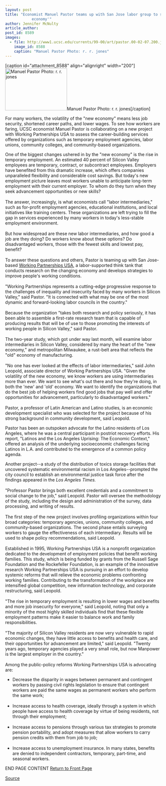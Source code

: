 ```yaml
---
layout: post
title: "Economist Manuel Pastor teams up with San Jose labor group to study the 'new
			economy'"
author: Jennifer McNulty
article_author: 
post_id: 8589
images:
  - file: http://www1.ucsc.edu/currents/99-00/art/pastor.00-02-07.200.jpg
    image_id: 8588
    caption: "Manuel Pastor Photo: r. r. jones"
---
```


[caption id="attachment_8588" align="alignright" width="200"]<a href="http://dev-ucsc-news.pantheonsite.io/wp-content/uploads/2000/02/pastor.00-02-07.200.jpg"><img class="size-full wp-image-8588" src="http://dev-ucsc-news.pantheonsite.io/wp-content/uploads/2000/02/pastor.00-02-07.200.jpg" alt="Manuel Pastor Photo: r. r. jones" width="200" height="136" /></a>Manuel Pastor Photo: r. r. jones[/caption]
<p>
  For many workers, the volatility of the "new economy" means less job security, shortened career paths, and lower wages. To see how workers are faring, UCSC economist Manuel Pastor is collaborating on a new project with Working Partnerships USA to assess the career-building services offered by organizations such as temporary employment agencies, labor unions, community colleges, and community-based organizations.
</p>One of the biggest changes ushered in by the "new economy" is the rise in temporary employment. An estimated 40 percent of Silicon Valley employees are temporary, contract, or subcontract employees. Employers have benefited from this dramatic increase, which offers companies unparalleled flexibility and considerable cost savings. But today's new employment picture leaves most workers unable to anticipate long-term employment with their current employer. To whom do they turn when they seek advancement opportunities or new skills?<br>
<br>
The answer, increasingly, is what economists call "labor intermediaries," such as for-profit employment agencies, educational institutions, and local initiatives like training centers. These organizations are left trying to fill the gap in services experienced by many workers in today's less-stable employment environment.<br>
<br>
But how widespread are these new labor intermediaries, and how good a job are they doing? Do workers know about these options? Do disadvantaged workers, those with the fewest skills and lowest pay, benefit?<br>
<br>
To answer these questions and others, Pastor is teaming up with San Jose-based <a href="http://www.atwork.org/wp/index.html">Working Partnerships USA</a>, a labor-supported think tank that conducts research on the changing economy and develops strategies to improve people's working conditions.<br>
<br>
"Working Partnerships represents a cutting-edge progressive response to the challenges of inequality and insecurity faced by many workers in Silicon Valley," said Pastor. "It is connected with what may be one of the most dynamic and forward-looking labor councils in the country."<br>
<br>
Because the organization "takes both research and policy seriously, it has been able to assemble a first-rate research team that is capable of producing results that will be of use to those promoting the interests of working people in Silicon Valley," said Pastor.<br>
<br>
The two-year study, which got under way last month, will examine labor intermediaries in Silicon Valley, considered by many the heart of the "new economy," and metropolitan Milwaukee, a rust-belt area that reflects the "old" economy of manufacturing.<br>
<br>
"No one has ever looked at the effects of labor intermediaries," said John Leopold, associate director of Working Partnerships USA. "Given the volatility of the new economy, we know workers are using intermediaries more than ever. We want to see what's out there and how they're doing, in both the 'new' and 'old' economy. We want to identify the organizations that do the best job of helping workers find good jobs that pay well and offer opportunities for advancement, particularly to disadvantaged workers."<br>
<br>
Pastor, a professor of Latin American and Latino studies, is an economic development specialist who was selected for the project because of his strong background in community development, said Leopold.
<p>
  Pastor has been an outspoken advocate for the Latino residents of Los Angeles, where he was a central participant in postriot recovery efforts. His report, "Latinos and the Los Angeles Uprising: The Economic Context," offered an analysis of the underlying socioeconomic challenges facing Latinos in L.A. and contributed to the emergence of a common policy agenda.
</p>
<p>
  Another project--a study of the distribution of toxics storage facilities that uncovered systematic environmental racism in Los Angeles--prompted the city council to establish an environmental justice task force after the findings appeared in the <i>Los Angeles Times.</i><br>
  <br>
  "Professor Pastor brings both excellent credentials and a commitment to social change to the job," said Leopold. Pastor will oversee the methodology of the study, including the design and administration of the survey, data processing, and writing of results.<br>
  <br>
  The first step of the new project involves profiling organizations within four broad categories: temporary agencies, unions, community colleges, and community-based organizations. The second phase entails surveying workers to gauge the effectiveness of each intermediary. Results will be used to shape policy recommendations, said Leopold.<br>
  <br>
  Established in 1995, Working Partnerships USA is a nonprofit organization dedicated to the development of employment policies that benefit working families. This study, which is being funded by grants from the Russell Sage Foundation and the Rockefeller Foundation, is an example of the innovative research Working Partnerships USA is pursuing in an effort to develop systemic reforms that will relieve the economic problems confronting working families. Contributing to the transformation of the workplace are intensified global competition, new information technology, and corporate restructuring, said Leopold.<br>
  <br>
  "The rise in temporary employment is resulting in lower wages and benefits and more job insecurity for everyone," said Leopold, noting that only a minority of the most highly skilled individuals find that these flexible employment patterns make it easier to balance work and family responsibilities.<br>
  <br>
  "The majority of Silicon Valley residents are now very vulnerable to rapid economic changes, they have little access to benefits and health care, and their opportunities for advancement are limited," said Leopold. "Twenty years ago, temporary agencies played a very small role, but now Manpower is the largest employer in the country."<br>
  <br>
  Among the public-policy reforms Working Partnerships USA is advocating are:
</p>
<ul>
  <li>Decrease the disparity in wages between permanent and contingent workers by passing civil rights legislation to ensure that contingent workers are paid the same wages as permanent workers who perform the same work;<br>
    <br>
  </li>
  <li>Increase access to health coverage, ideally through a system in which people have access to health coverage by virtue of being residents, not through their employment;<br>
    <br>
  </li>
  <li>Increase access to pensions through various tax strategies to promote pension portability, and adopt measures that allow workers to carry pension credits with them from job to job;<br>
    <br>
  </li>
  <li>Increase access to unemployment insurance. In many states, benefits are denied to independent contractors, temporary, part-time, and seasonal workers.
  </li>
</ul>
<p>
  END PAGE CONTENT <a href="../../index.html">Return to Front Page</a> <img align="bottom" alt=" " border="0" height="1" src="../../images/trans.gif" width="385">
</p>
<p><a href="http://www1.ucsc.edu/currents/99-00/02-07/pastor.html" title="Permalink to pastor">Source</a></p>
